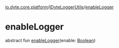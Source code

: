 [io.dyte.core.platform](../index.md)/[IDyteLoggerUtils](index.md)/[enableLogger](enable-logger.md)

# enableLogger


abstract fun [enableLogger](enable-logger.md)(enable: [Boolean](https://kotlinlang.org/api/latest/jvm/stdlib/kotlin/-boolean/index.html))
